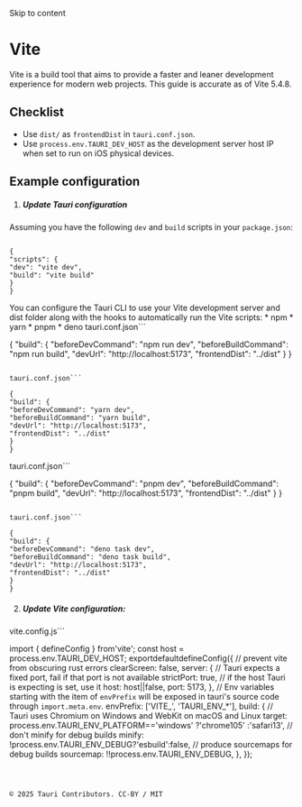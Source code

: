 Skip to content
# Vite
Vite is a build tool that aims to provide a faster and leaner development experience for modern web projects. This guide is accurate as of Vite 5.4.8.
## Checklist
  * Use `dist/` as `frontendDist` in `tauri.conf.json`.
  * Use `process.env.TAURI_DEV_HOST` as the development server host IP when set to run on iOS physical devices.


## Example configuration
  1. ##### Update Tauri configuration
Assuming you have the following `dev` and `build` scripts in your `package.json`:
```

{
"scripts": {
"dev": "vite dev",
"build": "vite build"
}
}

```

You can configure the Tauri CLI to use your Vite development server and dist folder along with the hooks to automatically run the Vite scripts:
     * npm 
     * yarn 
     * pnpm 
     * deno 
tauri.conf.json```

{
"build": {
"beforeDevCommand": "npm run dev",
"beforeBuildCommand": "npm run build",
"devUrl": "http://localhost:5173",
"frontendDist": "../dist"
}
}

```

tauri.conf.json```

{
"build": {
"beforeDevCommand": "yarn dev",
"beforeBuildCommand": "yarn build",
"devUrl": "http://localhost:5173",
"frontendDist": "../dist"
}
}

```

tauri.conf.json```

{
"build": {
"beforeDevCommand": "pnpm dev",
"beforeBuildCommand": "pnpm build",
"devUrl": "http://localhost:5173",
"frontendDist": "../dist"
}
}

```

tauri.conf.json```

{
"build": {
"beforeDevCommand": "deno task dev",
"beforeBuildCommand": "deno task build",
"devUrl": "http://localhost:5173",
"frontendDist": "../dist"
}
}

```

  2. ##### Update Vite configuration:
vite.config.js```

import { defineConfig } from'vite';
const host = process.env.TAURI_DEV_HOST;
exportdefaultdefineConfig({
// prevent vite from obscuring rust errors
clearScreen: false,
server: {
// Tauri expects a fixed port, fail if that port is not available
strictPort: true,
// if the host Tauri is expecting is set, use it
host: host||false,
port: 5173,
},
// Env variables starting with the item of `envPrefix` will be exposed in tauri's source code through `import.meta.env`.
envPrefix: ['VITE_', 'TAURI_ENV_*'],
build: {
// Tauri uses Chromium on Windows and WebKit on macOS and Linux
target:
process.env.TAURI_ENV_PLATFORM=='windows'
?'chrome105'
:'safari13',
// don't minify for debug builds
minify: !process.env.TAURI_ENV_DEBUG?'esbuild':false,
// produce sourcemaps for debug builds
sourcemap: !!process.env.TAURI_ENV_DEBUG,
},
});

```



© 2025 Tauri Contributors. CC-BY / MIT
